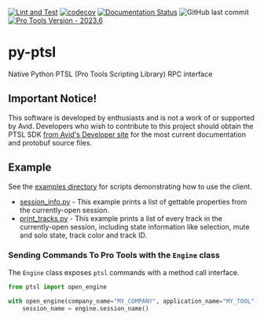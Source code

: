 [![Lint and Test](https://github.com/iluvcapra/py-ptsl/actions/workflows/lint_and_pytest.yml/badge.svg)](https://github.com/iluvcapra/py-ptsl/actions/workflows/lint_and_pytest.yml)
[![codecov](https://codecov.io/gh/iluvcapra/py-ptsl/branch/master/graph/badge.svg?token=PR6SUQJISZ)](https://codecov.io/gh/iluvcapra/py-ptsl)
[![Documentation Status](https://readthedocs.org/projects/py-ptsl/badge/?version=latest)](https://py-ptsl.readthedocs.io/en/latest/?badge=latest)
![GitHub last commit](https://img.shields.io/github/last-commit/iluvcapra/py-ptsl)
[![Pro Tools Version - 2023.6](https://img.shields.io/static/v1?label=Pro+Tools+Version&message=2023.6&color=8f228f)](https://github.com/iluvcapra/py-ptsl/blob/master/doc/source/ptsl_versions.rst)

# py-ptsl

Native Python PTSL (Pro Tools Scripting Library) RPC interface

## Important Notice! 

This software is developed by enthusiasts and is not a work of or supported by 
Avid. Developers who wish to contribute to this project should obtain the PTSL 
SDK [from Avid's Developer site](https://developer.avid.com) for the most 
current documentation and protobuf source files.

## Example

See the [examples directory](examples) for scripts demonstrating how to use the
client.

- [session_info.py](examples/session_info.py) - This example 
  prints a list of gettable properties from the currently-open
      session.
- [print_tracks.py](examples/print_tracks.py) - This example prints
  a list of every track in the currently-open session, including state
  information like selection, mute and solo state, track color and 
  track ID.


### Sending Commands To Pro Tools with the `Engine` class

The `Engine` class exposes `ptsl` commands with a method call interface.

```python
from ptsl import open_engine

with open_engine(company_name="MY_COMPANY", application_name="MY_TOOL") as engine:
    session_name = engine.session_name()

```

